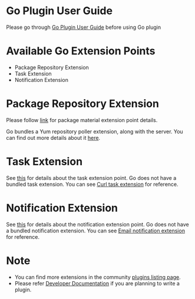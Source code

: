 # Go Plugin User Guide

Please go through [Go Plugin User Guide](plugin_user_guide.md) before using Go plugin

# Available Go Extension Points

- Package Repository Extension
- Task Extension
- Notification Extension

# Package Repository Extension

Please follow [link](package_repository_extension.md) for package material extension point details.

Go bundles a Yum repository poller extension, along with the server. You can find out more details about it [here](yum_repository_poller.md).

# Task Extension

See [this](task_extension.md) for details about the task extension point. Go does not have a bundled task extension. You can see [Curl task extension](https://github.com/gocd/sample-plugins/tree/master/curl-plugin) for reference.

# Notification Extension

See [this](https://plugin-api.gocd.io/current/notifications) for details about the notification extension point. Go does not have a bundled notification extension. You can see [Email notification extension](https://github.com/srinivasupadhya/email-notifier) for reference.

# Note

- You can find more extensions in the community [plugins listing page](https://www.gocd.io/community/plugins.html).
- Please refer [Developer Documentation](https://developer.gocd.io/current/writing_go_plugins/overview.html) if you are planning to write a plugin.
